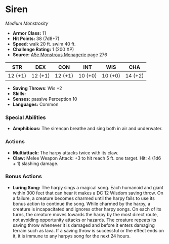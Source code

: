 # Siren

*Medium* *Monstrosity*

- **Armor Class:** 11
- **Hit Points:** 38 (7d8+7)
- **Speed:** walk 20 ft. swim 40 ft.
- **Challenge Rating:** 1 (200 XP)
- **Source:** [A5e Monstrous Menagerie](https://enpublishingrpg.com/products/level-up-monstrous-menagerie-a5e) page 276

| STR | DEX | CON | INT | WIS | CHA |
| --- | --- | --- | --- | --- | --- |
| 12 (+1) | 12 (+1) | 12 (+1) | 10 (+0) | 10 (+0) | 14 (+2) |

- **Saving Throws**: Wis +2
- **Skills:** 
- **Senses:** passive Perception 10
- **Languages:** Common

### Special Abilities

- **Amphibious:** The sirencan breathe and sing both in air and underwater.

### Actions

- **Multiattack:** The harpy attacks twice with its claw.
- **Claw:** Melee Weapon Attack: +3 to hit  reach 5 ft.  one target. Hit: 4 (1d6 + 1) slashing damage.

### Bonus Actions

- **Luring Song:** The harpy sings a magical song. Each humanoid and giant within 300 feet that can hear it makes a DC 12 Wisdom saving throw. On a failure, a creature becomes charmed until the harpy fails to use its bonus action to continue the song. While charmed by the harpy, a creature is incapacitated and ignores other harpy songs. On each of its turns, the creature moves towards the harpy by the most direct route, not avoiding opportunity attacks or hazards. The creature repeats its saving throw whenever it is damaged and before it enters damaging terrain such as lava. If a saving throw is successful or the effect ends on it, it is immune to any harpys song for the next 24 hours.


